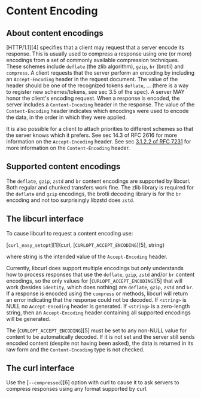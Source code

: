 # Content Encoding

## About content encodings

 [HTTP/1.1][4] specifies that a client may request that a server encode its
 response. This is usually used to compress a response using one (or more)
 encodings from a set of commonly available compression techniques. These
 schemes include `deflate` (the zlib algorithm), `gzip`, `br` (brotli) and
 `compress`. A client requests that the server perform an encoding by
 including an `Accept-Encoding` header in the request document. The value of
 the header should be one of the recognized tokens `deflate`, ... (there is a
 way to register new schemes/tokens, see sec 3.5 of the spec). A server MAY
 honor the client's encoding request. When a response is encoded, the server
 includes a `Content-Encoding` header in the response. The value of the
 `Content-Encoding` header indicates which encodings were used to encode the
 data, in the order in which they were applied.

 It is also possible for a client to attach priorities to different schemes so
 that the server knows which it prefers. See sec 14.3 of RFC 2616 for more
 information on the `Accept-Encoding` header. See sec [3.1.2.2 of RFC
 7231](https://datatracker.ietf.org/doc/html/rfc7231#section-3.1.2.2) for more
 information on the `Content-Encoding` header.

## Supported content encodings

 The `deflate`, `gzip`, `zstd` and `br` content encodings are supported by
 libcurl. Both regular and chunked transfers work fine. The zlib library is
 required for the `deflate` and `gzip` encodings, the brotli decoding library
 is for the `br` encoding and not too surprisingly libzstd does `zstd`.

## The libcurl interface

 To cause libcurl to request a content encoding use:

  [`curl_easy_setopt`][1](curl, [`CURLOPT_ACCEPT_ENCODING`][5], string)

 where string is the intended value of the `Accept-Encoding` header.

 Currently, libcurl does support multiple encodings but only understands how
 to process responses that use the `deflate`, `gzip`, `zstd` and/or `br`
 content encodings, so the only values for [`CURLOPT_ACCEPT_ENCODING`][5] that
 will work (besides `identity`, which does nothing) are `deflate`, `gzip`,
 `zstd` and `br`. If a response is encoded using the `compress` or methods,
 libcurl will return an error indicating that the response could not be
 decoded. If `<string>` is NULL no `Accept-Encoding` header is generated. If
 `<string>` is a zero-length string, then an `Accept-Encoding` header
 containing all supported encodings will be generated.

 The [`CURLOPT_ACCEPT_ENCODING`][5] must be set to any non-NULL value for
 content to be automatically decoded. If it is not set and the server still
 sends encoded content (despite not having been asked), the data is returned
 in its raw form and the `Content-Encoding` type is not checked.

## The curl interface

 Use the [`--compressed`][6] option with curl to cause it to ask servers to
 compress responses using any format supported by curl.
